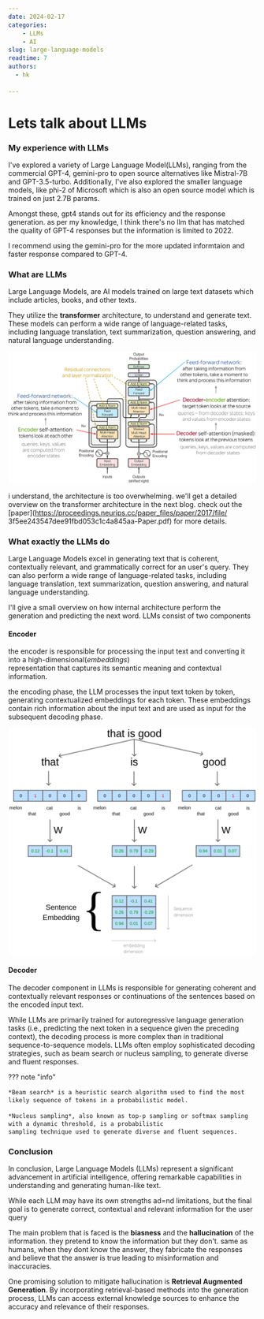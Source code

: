 ```yaml
---
date: 2024-02-17
categories:
    - LLMs
    - AI
slug: large-language-models
readtime: 7
authors:
  - hk
    
---
```


# Lets talk about LLMs 

### My experience with LLMs

I've explored a variety of Large Language Model(LLMs), ranging from the commercial GPT-4, gemini-pro to open source 
alternatives like Mistral-7B and GPT-3.5-turbo.
Additionally, I've also explored the smaller language models, like phi-2 of Microsoft which is also an open source model 
which is trained on just 2.7B params.

Amongst these, gpt4 stands out for its efficiency and the response generation. as per my knowledge, I think there's no llm 
that has matched the quality of GPT-4 responses but the information is limited to 2022.

I recommend using the gemini-pro for the more updated informtaion and faster response compared to GPT-4.


### What are LLMs
Large Language Models, are AI models trained on large text datasets which include articles, books, and other texts.
<!-- more -->
 They utilize the **transformer** architecture, to understand and generate text. These models can perform a wide range of 
 language-related tasks, including language translation, text summarization, question answering, and natural language 
 understanding.

![transformers](../images/transformers.png)

i understand, the architecture is too overwhelming. we'll get a detailed overview on the transformer architecture in the 
next blog. check out the [paper](https://proceedings.neurips.cc/paper_files/paper/2017/file/
3f5ee243547dee91fbd053c1c4a845aa-Paper.pdf) for more details.

### What exactly the LLMs do

Large Language Models excel in generating text that is coherent, contextually relevant, and grammatically correct for an 
user's query. They can also perform a wide range of language-related tasks, including language translation, text 
summarization, question answering, and natural language understanding.

I'll give a small overview on how internal architecture perform the generation and predicting the next word.
LLMs consist of two components

#### Encoder
 the encoder is responsible for processing the input text and converting it into a high-dimensional(*embeddings*)   
 representation that captures its semantic meaning and contextual information.

 the encoding phase, the LLM processes the input text token by token, generating contextualized embeddings for each token. 
 These embeddings contain rich information about the input text and are used as input for the subsequent decoding phase.

![Embedding](../images/embedding.png)

#### Decoder

The decoder component in LLMs is responsible for generating coherent and contextually relevant responses or continuations 
of the sentences based on the encoded input text.

While LLMs are primarily trained for autoregressive language generation tasks (i.e., predicting the next token in a 
sequence given the preceding context), the decoding process is more complex than in traditional sequence-to-sequence 
models. LLMs often employ sophisticated decoding strategies, such as beam search or nucleus sampling, to generate diverse 
and fluent responses. 

??? note "info"

    *Beam search* is a heuristic search algorithm used to find the most likely sequence of tokens in a probabilistic model.

    *Nucleus sampling*, also known as top-p sampling or softmax sampling with a dynamic threshold, is a probabilistic 
    sampling technique used to generate diverse and fluent sequences.

### Conclusion

In conclusion, Large Language Models (LLMs) represent a significant advancement in artificial intelligence, offering remarkable capabilities in understanding and generating human-like text.

While each LLM may have its own strengths ad=nd limitations, but the final goal is to generate correct, contextual and relevant information for the user query

The main problem that is faced is the **biasness** and the **hallucination** of the information. they pretend to know 
the information but they don't. same as humans, when they dont know the answer, they fabricate the responses and believe that the 
answer is true leading to misinformation and inaccuracies. 

One promising solution to mitigate hallucination is **Retrieval Augmented Generation**. 
By incorporating retrieval-based methods into the generation process, LLMs can access external knowledge sources to enhance
the accuracy and relevance of their responses.
